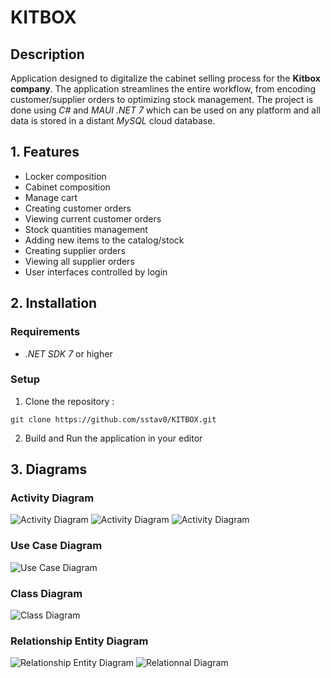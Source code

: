 # KITBOX

## Description
Application designed to digitalize the cabinet selling process for the **Kitbox company**. The application streamlines the entire workflow, from encoding customer/supplier orders to optimizing stock management. The project is done using *C#* and *MAUI .NET 7* which can be used on any platform and all data is stored in a distant *MySQL* cloud database.

## 1. Features
- Locker composition
- Cabinet composition
- Manage cart
- Creating customer orders
- Viewing current customer orders
- Stock quantities management
- Adding new items to the catalog/stock
- Creating supplier orders
- Viewing all supplier orders
- User interfaces controlled by login

## 2. Installation
### Requirements
- *.NET SDK 7* or higher

### Setup
1. Clone the repository :
```
git clone https://github.com/sstav0/KITBOX.git
```
2. Build and Run the application in your editor

## 3. Diagrams
### Activity Diagram
![Activity Diagram](Kitbox_project/Resources/Images/activity_diagram_create_customer_order.png)
![Activity Diagram](Kitbox_project/Resources/Images/activity_diagram_parts_ordering.png)
![Activity Diagram](Kitbox_project/Resources/Images/activity_diagram_validation_of_a_customers_order.png)

### Use Case Diagram
![Use Case Diagram](Kitbox_project/Resources/Images/use_case_diagram_final.png)

### Class Diagram
![Class Diagram](Kitbox_project/Resources/Images/class_diagram_final.drawio.png)

### Relationship Entity Diagram
![Relationship Entity Diagram](Kitbox_project/Resources/Images/relationship_entity_diagram_final.jpg)
![Relationnal Diagram](Kitbox_project/Resources/Images/relationnal_diagram_final.jpg)
